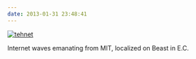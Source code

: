 ```yaml
---
date: 2013-01-31 23:48:41
---
```


[![tehnet](http://www.hackniac.com/blog/wp-content/uploads/2013/01/tehnet.png)](http://www.hackniac.com/blog/?attachment_id=1505)



Internet waves emanating from MIT, localized on Beast in E.C.
